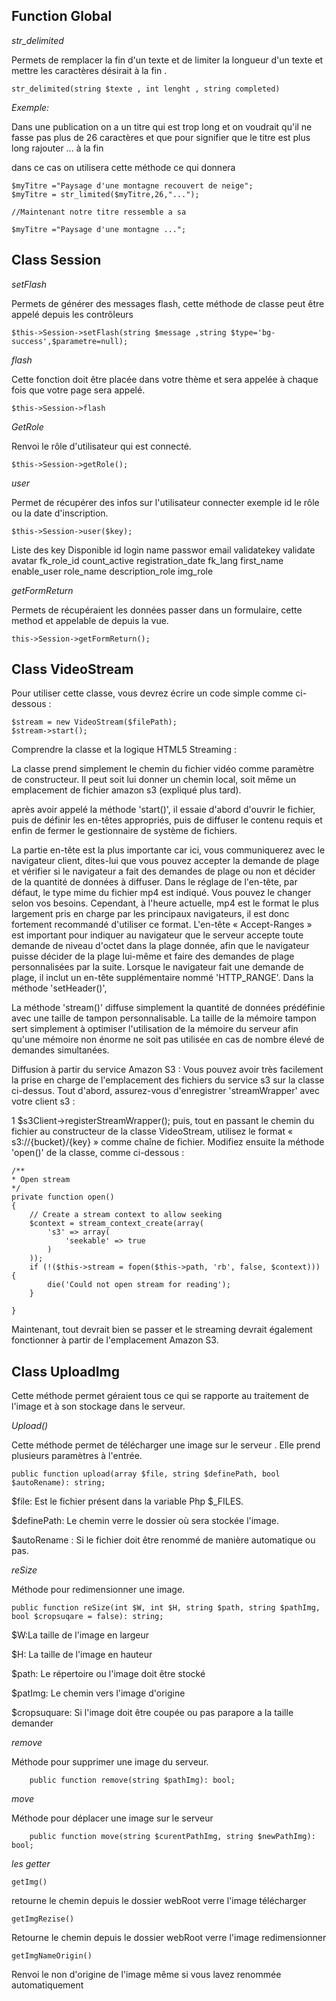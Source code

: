 

## Function Global


 *str_delimited*

 Permets de remplacer la fin d'un texte et de limiter la longueur d'un texte et mettre les caractères désirait à la fin .

    str_delimited(string $texte , int lenght , string completed)

*Exemple:*

Dans une publication on a un titre qui est trop long et on voudrait qu'il ne fasse pas plus de 26 caractères et que pour signifier que le titre est plus long rajouter ... à la fin

dans ce cas on utilisera cette méthode ce qui donnera

    $myTitre ="Paysage d'une montagne recouvert de neige";
    $myTitre = str_limited($myTitre,26,"...");

    //Maintenant notre titre ressemble a sa

    $myTitre ="Paysage d'une montagne ...";


## Class Session

*setFlash*

Permets de générer des messages flash, cette méthode de classe peut être appelé depuis les contrôleurs 

    $this->Session->setFlash(string $message ,string $type='bg-success',$parametre=null);

*flash*

Cette fonction doit être placée dans votre thème et sera appelée à chaque fois que votre page sera appelé. 

    $this->Session->flash

*GetRole*

Renvoi le rôle d'utilisateur qui est connecté.

    $this->Session->getRole();


*user*

Permet de récupérer des infos sur l'utilisateur connecter exemple id le rôle ou la date d'inscription.

    $this->Session->user($key);

Liste des key Disponible 
    id
    login
    name
    passwor
    email
    validatekey 
    validate
    avatar
    fk_role_id
    count_active
    registration_date
    fk_lang
    first_name
    enable_user
    role_name
    description_role 
    img_role

    
*getFormReturn*

Permets de récupéraient les données passer dans un formulaire, cette method et appelable de depuis la vue.

    this->Session->getFormReturn();

## Class  VideoStream    

Pour utiliser cette classe, vous devrez écrire un code simple comme ci-dessous :


    $stream = new VideoStream($filePath);
    $stream->start();

Comprendre la classe et la logique HTML5 Streaming :

La classe prend simplement le chemin du fichier vidéo comme paramètre de constructeur. Il peut soit lui donner un chemin local, soit même un emplacement de fichier amazon s3 (expliqué plus tard).

après avoir appelé la méthode 'start()', il essaie d'abord d'ouvrir le fichier, puis de définir les en-têtes appropriés, puis de diffuser le contenu requis et enfin de fermer le gestionnaire de système de fichiers.

La partie en-tête est la plus importante car ici, vous communiquerez avec le navigateur client, dites-lui que vous pouvez accepter la demande de plage et vérifier si le navigateur a fait des demandes de plage ou non et décider de la quantité de données à diffuser. Dans le réglage de l'en-tête, par défaut, le type mime du fichier mp4 est indiqué. Vous pouvez le changer selon vos besoins. Cependant, à l'heure actuelle, mp4 est le format le plus largement pris en charge par les principaux navigateurs, il est donc fortement recommandé d'utiliser ce format. L'en-tête « Accept-Ranges » est important pour indiquer au navigateur que le serveur accepte toute demande de niveau d'octet dans la plage donnée, afin que le navigateur puisse décider de la plage lui-même et faire des demandes de plage personnalisées par la suite. Lorsque le navigateur fait une demande de plage, il inclut un en-tête supplémentaire nommé 'HTTP_RANGE'. Dans la méthode 'setHeader()',

La méthode 'stream()' diffuse simplement la quantité de données prédéfinie avec une taille de tampon personnalisable. La taille de la mémoire tampon sert simplement à optimiser l'utilisation de la mémoire du serveur afin qu'une mémoire non énorme ne soit pas utilisée en cas de nombre élevé de demandes simultanées.

Diffusion à partir du service Amazon S3 :
Vous pouvez avoir très facilement la prise en charge de l'emplacement des fichiers du service s3 sur la classe ci-dessus. Tout d'abord, assurez-vous d'enregistrer 'streamWrapper' avec votre client s3 :

1
$s3Client->registerStreamWrapper();
puis, tout en passant le chemin du fichier au constructeur de la classe VideoStream, utilisez le format « s3://{bucket}/{key} » comme chaîne de fichier. Modifiez ensuite la méthode 'open()' de la classe, comme ci-dessous :


    /**
    * Open stream
    */
    private function open()
    {
        // Create a stream context to allow seeking
        $context = stream_context_create(array(
            's3' => array(
                'seekable' => true
            )
        ));
        if (!($this->stream = fopen($this->path, 'rb', false, $context))) {
            die('Could not open stream for reading');
        }
        
    }
Maintenant, tout devrait bien se passer et le streaming devrait également fonctionner à partir de l'emplacement Amazon S3.

## Class UploadImg

Cette méthode permet géraient tous ce qui se rapporte au traitement de l'image et à son stockage dans le serveur.

*Upload()*

Cette méthode permet de télécharger une image sur le serveur .
Elle prend plusieurs paramètres à l'entrée.

    public function upload(array $file, string $definePath, bool $autoRename): string;

$file: Est le fichier présent dans la variable Php $_FILES.

$definePath: Le chemin verre le dossier où sera stockée l'image. 

$autoRename : Si le fichier doit être renommé de manière automatique ou pas.

*reSize*

Méthode pour redimensionner une image.

    public function reSize(int $W, int $H, string $path, string $pathImg, bool $cropsuqare = false): string;

   $W:La taille de l'image en largeur

   $H: La taille de l'image en hauteur

   $path: Le répertoire ou l'image doit être stocké

   $patImg: Le chemin vers l'image d'origine

   $cropsuquare: Si l'image doit être coupée ou pas parapore a la taille demander 

   *remove*

Méthode pour supprimer une image du serveur.

        public function remove(string $pathImg): bool;

*move*

Méthode pour déplacer une image sur le serveur

        public function move(string $curentPathImg, string $newPathImg): bool;

*les getter*

    getImg()

retourne le chemin depuis le dossier webRoot verre l'image télécharger 


    getImgRezise()

Retourne le chemin depuis le dossier webRoot verre l'image redimensionner 

    getImgNameOrigin()

Renvoi le non d'origine de l'image même si vous lavez renommée automatiquement